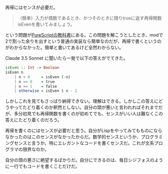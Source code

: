 再帰にはセンスが必要だ。

> （簡単）入力が偶数であるとき、かつそのときに限りtrueに返す再帰関数isEvenを書いてみましょう。

という問題が[PureScriptの教科書](https://gemmaro.github.io/purescript-book/chapter5.html#%E6%BC%94%E7%BF%92)にある。この問題を解こうとしたとき、modで2で割った余りを出すという普通の実装なら簡単なのだが、再帰で書くというのがわからなかった。簡単と書いてあるけど全然わからない。

Claude 3.5 Sonnet に聞いたら一発で以下の答えがでてきた。

```purescript
isEven :: Int -> Boolean
isEven n
    | n < 0     = isEven (-n)
    | n == 0    = true
    | n == 1    = false
    | otherwise = isEven $ n - 2
```

しかしこれを見てもさっぱり納得できない。理解はできる。しかしこの答えにどうやってたどり着くのか釈然としない。自分の頭が悪いと言われればそれまでだが、多分初見でも再帰関数を書くのが初めてでも、センスがいい人は難なくこの答えにたどり着くのだろう。

再帰を書くのにはセンスが必要だと思う。自分がLispをやってみてもものにならなかったのはこのセンスがなかったからだ。数学的センスというか、プログラミングセンスと言うか。特にエレガントなコードを書くセンスだ。これが文系プログラマの限界なのか。

自分の頭の悪さに絶望するばかりだ。自分にできるのは、毎日シジフォスのように一行でもコードを書くことだけだ。